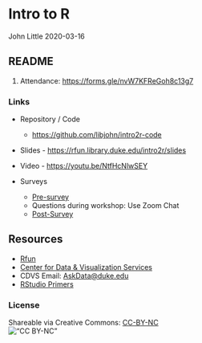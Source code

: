 Intro to R
================
John Little
2020-03-16

<!-- Edit the README.Rmd.  Readme.md is auto generated -->

## README

1.  Attendance: <https://forms.gle/nvW7KFReGoh8c13g7>

### Links

  - Repository / Code
    
      - <https://github.com/libjohn/intro2r-code>

  - Slides - <https://rfun.library.duke.edu/intro2r/slides>

  - Video - <https://youtu.be/NtfHcNlwSEY>

  - Surveys
    
      - [Pre-survey](https://forms.gle/BpqwQLwArSddVerz5)
      - Questions during workshop: Use Zoom Chat
      - [Post-Survey](https://forms.gle/xKTVmtijMJYVAFxB9)

## Resources

  - [Rfun](https://rfun.library.duke.edu/)
  - [Center for Data & Visualization
    Services](https://library.duke.edu/data/)
  - CDVS Email: <AskData@duke.edu>
  - [RStudio Primers](https://rstudio.cloud/learn/primers/)

### License

Shareable via Creative Commons:
[CC-BY-NC](https://creativecommons.org/licenses/by-nc/4.0/)<br> ![“CC
BY-NC”](images/by-nc.png)
